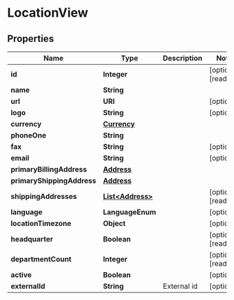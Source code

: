 

# LocationView


## Properties

| Name | Type | Description | Notes |
|------------ | ------------- | ------------- | -------------|
|**id** | **Integer** |  |  [optional] [readonly] |
|**name** | **String** |  |  |
|**url** | **URI** |  |  [optional] |
|**logo** | **String** |  |  [optional] |
|**currency** | [**Currency**](Currency.md) |  |  |
|**phoneOne** | **String** |  |  |
|**fax** | **String** |  |  [optional] |
|**email** | **String** |  |  [optional] |
|**primaryBillingAddress** | [**Address**](Address.md) |  |  |
|**primaryShippingAddress** | [**Address**](Address.md) |  |  |
|**shippingAddresses** | [**List&lt;Address&gt;**](Address.md) |  |  [optional] [readonly] |
|**language** | **LanguageEnum** |  |  [optional] |
|**locationTimezone** | **Object** |  |  [optional] |
|**headquarter** | **Boolean** |  |  [optional] [readonly] |
|**departmentCount** | **Integer** |  |  [optional] [readonly] |
|**active** | **Boolean** |  |  [optional] |
|**externalId** | **String** | External id |  [optional] |



